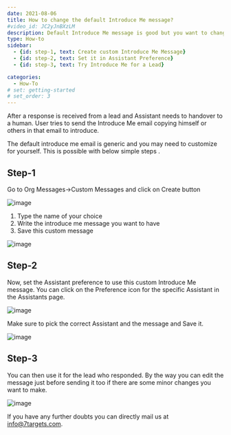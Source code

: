 ```yaml
---
date: 2021-08-06
title: How to change the default Introduce Me message?
#video_id: JC2yJnBXzLM
description: Default Introduce Me message is good but you want to change it a little. It is easily possible via the Assistant preference.
type: How-to
sidebar:
  - {id: step-1, text: Create custom Introduce Me Message}
  - {id: step-2, text: Set it in Assistant Preference}
  - {id: step-3, text: Try Introduce Me for a Lead}

categories:
  - How-To
# set: getting-started
# set_order: 3
---
```

After a response is received from a lead and Assistant needs to handover to a human. User tries to send the Introduce Me email copying himself or others in that email to introduce. 

The default introduce me email is generic and you may need to customize for yourself. This is possible with below simple steps . 

## Step-1 

Go to Org Messages->Custom Messages and click on Create button

![image](../../images/action-create-custommessage.jpg)

1. Type the name of your choice
1. Write the introduce me message you want to have
1. Save this custom message 

![image](../../images/action-create-custom-introduce-me-msg.jpg)

## Step-2

Now, set the Assistant preference to use this custom Introduce Me message. 
You can click on the Preference icon for the specific Assistant in the Assistants page.

![image](../../images/action-assistant-preference.jpg)

Make sure to pick the correct Assistant and the message and Save it.

![image](../../images/page-assistant-preference-custom-introduce-me.jpg)

## Step-3

You can then use it for the lead who responded. By the way you can edit the message just before sending it too if there are some minor changes you want to make.

![image](../../images/action-lead-introduce-me.jpg)

If you have any further doubts you can directly mail us at info@7targets.com.